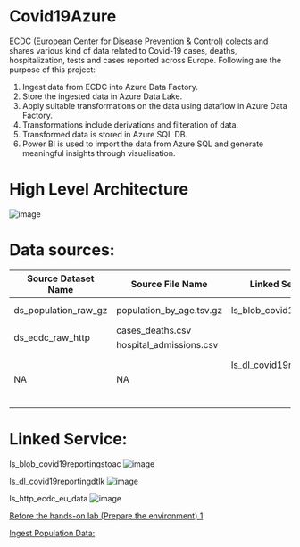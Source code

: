 # Covid19Azure

ECDC (European Center for Disease Prevention & Control) colects and shares various kind of data related to Covid-19 cases, deaths, hospitalization, tests and cases reported across Europe.
Following are the purpose of this project:
 1. Ingest data from ECDC into Azure Data Factory.
 2. Store the ingested data in Azure Data Lake.
 3. Apply suitable transformations on the data using dataflow in Azure Data Factory.
 4. Transformations include derivations and filteration of data.
 5. Transformed data is stored in Azure SQL DB.
 6. Power BI is used to import the data from Azure SQL and generate meaningful insights through visualisation.
 
 
# High Level Architecture

![image](https://user-images.githubusercontent.com/30026192/148900408-10234755-77db-4654-b4f7-05c5dc2e0078.png)

# Data sources:

<table>
    <thead>
        <tr>
            <th>Source Dataset Name</th>
            <th>Source File Name</th>
            <th>Linked Service Name</th>
            <th>Target Dataset Name</th>
            <th>Target File Name</th>
            <th>Source</th>
        </tr>
    </thead>
    <tbody>
        <tr>
            <td>ds_population_raw_gz</td>
            <td>population_by_age.tsv.gz</td>
            <td>ls_blob_covid19reportingstoac</td>
            <td>ds_population_raw_tsv</td>
            <td>population_by_age_tsv</td>
            <td>Downloaded File</td>
        </tr>
        <tr>
            <td rowspan=2>ds_ecdc_raw_http</td>
            <td>cases_deaths.csv</td>
            <td rowspan=5>ls_dl_covid19reportingdtlk</td>
            <td rowspan=2>ds_ecdc_raw_csv_dl</td>
            <td>cases_deaths.csv</td>
            <td>Github Site</td>
        </tr>
        <tr>
            <td>hospital_admissions.csv</td>
            <td>hospital_admissions.csv</td>
            <td>Github Site</td>
        </tr>
        <tr>
            <td rowspan=3>NA</td>
            <td rowspan=3>NA</td>
            <td>ds_raw_testing</td>
            <td>testing.csv</td>
            <td>Downloaded File</td>
        </tr>
        <tr>
            <td>ds_country_lookup</td>
            <td>country_lookup.csv</td>
            <td rowspan=2>Lookup File</td>
        </tr>
        <tr>
            <td>ds_dim_date_lookup</td>
            <td>dim_date.csv</td>
        </tr>
    </tbody>
</table> 

# Linked Service:
ls_blob_covid19reportingstoac
![image](https://user-images.githubusercontent.com/30026192/148940127-77736fe9-c9fc-4f85-8603-3526f156f9e8.png)

ls_dl_covid19reportingdtlk
![image](https://user-images.githubusercontent.com/30026192/148940255-5940b9f6-6527-49bd-a559-db0da6b1f266.png)

ls_http_ecdc_eu_data
![image](https://user-images.githubusercontent.com/30026192/148940545-351fa4f9-145b-4ad6-a83b-6bc094063de0.png)

[Before the hands-on lab (Prepare the environment)
1](#before-the-hands-on-lab-prepare-the-environment)

[Ingest Population Data:](htps://github.com/pacificpgk/Covid19Azure/blob/main/Data%20Ingestion)
